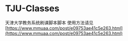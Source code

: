 # TJU-Classes
天津大学教务系统刷课脚本脚本
使用方法请见 [https://www.mmuaa.com/post/e09753ae41c5e263.html](https://www.mmuaa.com/post/e09753ae41c5e263.html)